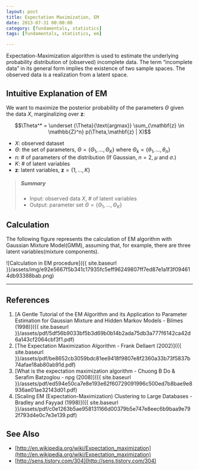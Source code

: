```yaml
---
layout: post
title: Expectation Maximization, EM
date: 2013-07-31 00:00:00
category: [fundamentals, statistics]
tags: [fundamentals, statistics, em]

---
```


Expectation-Maximization algorithm is used to estimate the underlying probability distribution of (observed) incomplete data. The term “incomplete data” in its general form implies the existence of two sample spaces. The observed data is a realization from a latent space.

## Intuitive Explanation of EM

We want to maximize the posterior probability of the parameters $\Theta$ given the data $X$, marginalizing over $\mathbf{z}$:

$$\Theta^* = \underset {\Theta}{\text{argmax}} \sum_{\mathbf{z} \in \mathbb{Z}^n} p(\Theta,\mathbf{z} | X)$$

- $X$: observed dataset
- $\Theta$: the set of parameters, $\Theta = \{ \Theta_1, \dots, \Theta_K \}$ where $\Theta_k =\{ \theta_1, \dots, \theta_n \}$
- $n$: # of parameters of the distribution (If Gaussian, $n=2$, $\mu$ and $\sigma$.)
- $K$: # of latent variables
- $\mathbf{z}$: latent variables, $\mathbf{z} = \{ 1, \dots, K \}$

> ##### Summary
>- Input: observed data $X$, # of latent variables
>- Output: parameter set $\Theta = \{\Theta_1, \dots, \Theta_K \}$

## Calculation

The following figure represents the calculation of EM algorithm with Gaussian Mixture Model(GMM), assuming that, for example, there are three latent variables(mixture components).

![Calculation in EM procedure]({{ site.baseurl }}/assets/img/e92e5667f5b341c17935fc5eff96249807ff7ed87e1a1f3f094614db93388bab.png)

---

## References

1. [A Gentle Tutorial of the EM Algorithm and its Application to Parameter Estimation for Gaussian Mixture and Hidden Markov Models - Bilmes (1998)]({{ site.baseurl }}/assets/pdf/5df56b9033bf5b3d69b0b14b2ada75db3a777f6142ca42d6a143cf2064cbf3f1.pdf)
2. [The Expectation Maximization Algorithm - Frank Dellaert (2002)]({{ site.baseurl }}/assets/pdf/be8652cb3059bdc81ee9418f9807e8f2360a33b73f5837b74afae18ab80ab91d.pdf)
3. [What is the expectation maximization algorithm - Chuong B Do & Serafim Batzoglou - npg (2008)]({{ site.baseurl }}/assets/pdf/ed594e50ca7e8e193e62f60729091996c500ed7b8bae9e8936ae01ae32143d01.pdf)
4. [Scaling EM (Expectation-Maximization) Clustering to Large Databases - Bradley and Fayyad (1998)]({{ site.baseurl }}/assets/pdf/c0e1263b5ae958131166d00379b5e747e8eec6b9baa9e792f793d4e0c7e3e139.pdf)

## See Also

- [http://en.wikipedia.org/wiki/Expectation_maximization](http://en.wikipedia.org/wiki/Expectation_maximization)
- [http://sens.tistory.com/304](http://sens.tistory.com/304)
